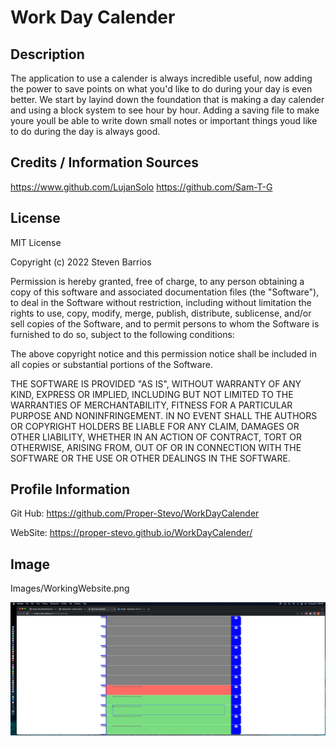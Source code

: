 # Work Day Calender

## Description
The application to use a calender is always incredible useful, now adding the power to save points on what you'd like to do during your day is even better. We start by layind down the foundation that is making a day calender and using a block system to see hour by hour. Adding a saving file to make youre youll be able to write down small notes or important things youd like to do during the day is always good. 

## Credits / Information Sources
https://www.github.com/LujanSolo
https://github.com/Sam-T-G

## License
MIT License

Copyright (c) 2022 Steven Barrios

Permission is hereby granted, free of charge, to any person obtaining a copy
of this software and associated documentation files (the "Software"), to deal
in the Software without restriction, including without limitation the rights
to use, copy, modify, merge, publish, distribute, sublicense, and/or sell
copies of the Software, and to permit persons to whom the Software is
furnished to do so, subject to the following conditions:

The above copyright notice and this permission notice shall be included in all
copies or substantial portions of the Software.

THE SOFTWARE IS PROVIDED "AS IS", WITHOUT WARRANTY OF ANY KIND, EXPRESS OR
IMPLIED, INCLUDING BUT NOT LIMITED TO THE WARRANTIES OF MERCHANTABILITY,
FITNESS FOR A PARTICULAR PURPOSE AND NONINFRINGEMENT. IN NO EVENT SHALL THE
AUTHORS OR COPYRIGHT HOLDERS BE LIABLE FOR ANY CLAIM, DAMAGES OR OTHER
LIABILITY, WHETHER IN AN ACTION OF CONTRACT, TORT OR OTHERWISE, ARISING FROM,
OUT OF OR IN CONNECTION WITH THE SOFTWARE OR THE USE OR OTHER DEALINGS IN THE
SOFTWARE.


## Profile Information
Git Hub: 
https://github.com/Proper-Stevo/WorkDayCalender

WebSite: 
https://proper-stevo.github.io/WorkDayCalender/

## Image 

Images/WorkingWebsite.png

![alt text](https://github.com/Proper-Stevo/WorkDayCalender/blob/main/Images/WorkingWebsite.png)